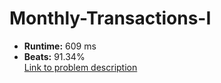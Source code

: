 # Monthly-Transactions-I
- **Runtime:** 609 ms
- **Beats:** 91.34%<br>
[Link to problem description](https://leetcode.com/problems/monthly-transactions-i/description/?envType=study-plan-v2&envId=top-sql-50)
